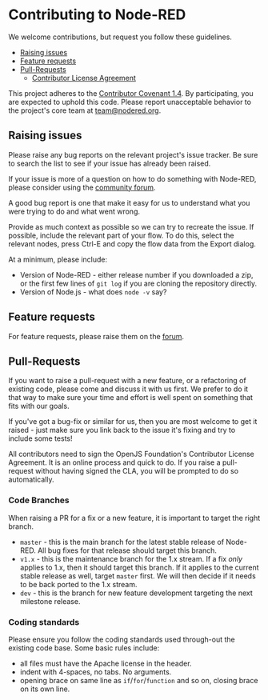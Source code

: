 # Contributing to Node-RED

We welcome contributions, but request you follow these guidelines.

 - [Raising issues](#raising-issues)
 - [Feature requests](#feature-requests)
 - [Pull-Requests](#pull-requests)
   - [Contributor License Agreement](#contributor-license-agreement)

This project adheres to the [Contributor Covenant 1.4](http://contributor-covenant.org/version/1/4/).
By participating, you are expected to uphold this code. Please report unacceptable
behavior to the project's core team at team@nodered.org.

## Raising issues

Please raise any bug reports on the relevant project's issue tracker. Be sure to
search the list to see if your issue has already been raised.

If your issue is more of a question on how to do something with Node-RED, please
consider using the [community forum](https://discourse.nodered.org/).

A good bug report is one that make it easy for us to understand what you were
trying to do and what went wrong.

Provide as much context as possible so we can try to recreate the issue.
If possible, include the relevant part of your flow. To do this, select the
relevant nodes, press Ctrl-E and copy the flow data from the Export dialog.

At a minimum, please include:

 - Version of Node-RED - either release number if you downloaded a zip, or the first few lines of `git log` if you are cloning the repository directly.
 - Version of Node.js - what does `node -v` say?

## Feature requests

For feature requests, please raise them on the [forum](https://discourse.nodered.org).

## Pull-Requests

If you want to raise a pull-request with a new feature, or a refactoring
of existing code, please come and discuss it with us first. We prefer to
do it that way to make sure your time and effort is well spent on something
that fits with our goals.

If you've got a bug-fix or similar for us, then you are most welcome to
get it raised - just make sure you link back to the issue it's fixing and
try to include some tests!

All contributors need to sign the OpenJS Foundation's Contributor License Agreement.
It is an online process and quick to do. If you raise a pull-request without
having signed the CLA, you will be prompted to do so automatically.

### Code Branches

When raising a PR for a fix or a new feature, it is important to target the right branch.

 - `master` - this is the main branch for the latest stable release of Node-RED. All bug fixes for that release should target this branch.
 - `v1.x` - this is the maintenance branch for the 1.x stream. If a fix *only* applies to 1.x, then it should target this branch. If it applies to the current stable release as well, target `master` first. We will then decide if it needs to be back ported to the 1.x stream.
 - `dev` - this is the branch for new feature development targeting the next milestone release.

### Coding standards

Please ensure you follow the coding standards used through-out the existing
code base. Some basic rules include:

 - all files must have the Apache license in the header.
 - indent with 4-spaces, no tabs. No arguments.
 - opening brace on same line as `if`/`for`/`function` and so on, closing brace
 on its own line.
